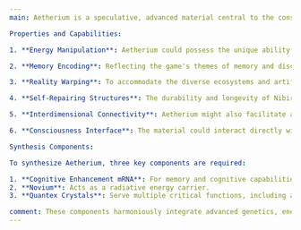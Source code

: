 ```yaml
---
main: Aetherium is a speculative, advanced material central to the construction and functioning of the space station Nibiru. Its unique properties and capabilities make it an essential component in various high-tech applications.

Properties and Capabilities:

1. **Energy Manipulation**: Aetherium could possess the unique ability to manipulate and store vast amounts of energy in a stable form, making it the heart of Nibiru's power systems. This would allow the station to support life, maintain its structure, and power any defenses or systems without the need for traditional fuel sources.

2. **Memory Encoding**: Reflecting the game's themes of memory and discovery, Aetherium might have the intrinsic capability to store and project memories. This property could be central to the mechanism through which Vagabonds recover their pasts, with the station itself acting as a vast memory bank.

3. **Reality Warping**: To accommodate the diverse ecosystems and artificial environments within Nibiru, Aetherium could allow for the manipulation of physical laws, creating spaces where the impossible becomes possible. This would explain the existence of vastly different habitats and the cohabitation of myriad species with varying needs.

4. **Self-Repairing Structures**: The durability and longevity of Nibiru could be attributed to Aetherium's ability to repair and maintain the station's structure, automatically correcting damages and adapting its form to meet new requirements or threats.

5. **Interdimensional Connectivity**: Aetherium might also facilitate access to alternate dimensions or realities, serving as a bridge or gateway. This could explain Nibiru's elusive nature, allowing it to remain hidden or move through the cosmos in ways that defy conventional travel.

6. **Consciousness Interface**: The material could interact directly with the consciousness of beings, allowing for intuitive control of the station's systems and an empathetic bond between Nibiru and its inhabitants. This would add a mystical or almost magical aspect to the technology of the station.

Synthesis Components:

To synthesize Aetherium, three key components are required:

1. **Cognitive Enhancement mRNA**: For memory and cognitive capabilities.
2. **Novium**: Acts as a radiative energy carrier.
3. **Quantex Crystals**: Serve multiple critical functions, including acting as a catalyst for synthesis, providing dimensional stability, amplifying and regulating energy, and contributing to the formation of a memory matrix.

comment: These components harmoniously integrate advanced genetics, energy manipulation, and quantum physics to produce Aetherium, a material with unparalleled properties suited for the sophisticated technology of the space station Nibiru.
---
```

